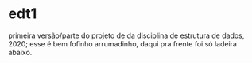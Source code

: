 # edt1

primeira versão/parte do projeto de da disciplina de estrutura de dados, 2020;
esse é bem fofinho arrumadinho, daqui pra frente foi só ladeira abaixo.
